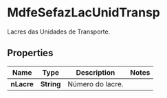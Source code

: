 

# MdfeSefazLacUnidTransp

Lacres das Unidades de Transporte.

## Properties

| Name | Type | Description | Notes |
|------------ | ------------- | ------------- | -------------|
|**nLacre** | **String** | Número do lacre. |  |



